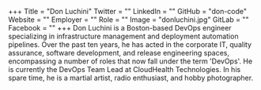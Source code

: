 +++
Title = "Don Luchini"
Twitter = ""
LinkedIn = ""
GitHub = "don-code"
Website = ""
Employer = ""
Role = ""
Image = "donluchini.jpg"
GitLab = ""
Facebook = ""
+++
Don Luchini is a Boston-based DevOps engineer specializing in infrastructure management and deployment automation pipelines. Over the past ten years, he has acted in the corporate IT, quality assurance, software development, and release engineering spaces, encompassing a number of roles that now fall under the term &#39;DevOps&#39;. He is currently the DevOps Team Lead at CloudHealth Technologies. In his spare time, he is a martial artist, radio enthusiast, and hobby photographer.